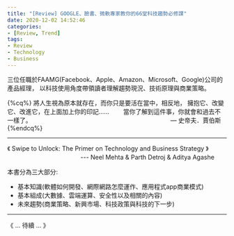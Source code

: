 ```yaml
---
title: "[Review] GOOGLE、臉書、微軟專家教你的66堂科技趨勢必修課"
date: 2020-12-02 14:52:46
categories:
- [Review, Trend]
tags:
- Review
- Technology
- Business
---
```


三位任職於FAAMG(Facebook、Apple、Amazon、Microsoft、Google)公司的產品經理，
以科技使用角度帶領讀者理解趨勢現況、技術原理與商業策略。

{%cq%}
將人生視為原本就存在，而你只是要活在當中，相反地，
擁抱它、改變它、改進它，在上面加上你的印記……　　
當你了解到這件事，你就會和過去不一樣了。　　　　　
　　　　　　　　　　　　　　　　　　— 史帝夫．賈伯斯
{%endcq%}

<!-- more -->

---

《 Swipe to Unlock: The Primer on Technology and Business Strategy 》
　　　　　　　　　　　　--- Neel Mehta & Parth Detroj & Aditya Agashe

本書分為三大部分: 
- 基本知識(軟體如何開發、網際網路怎麼運作、應用程式app商業模式)
- 基本組成(大數據、雲端運算、安全性以及相關的內容)
- 未來趨勢(商業策略、新興市場、科技政策與科技的下一步)

---

《 ... 待續 ... 》
